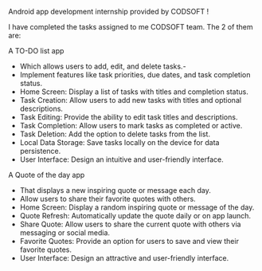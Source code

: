 Android app development internship provided by CODSOFT !

I have completed the tasks assigned to me CODSOFT team. The 2 of them are:

A TO-DO list app

  - Which allows users to add, edit, and delete tasks.-
  - Implement features like task priorities, due dates, and task completion status.
  - Home Screen: Display a list of tasks with titles and completion status.
  - Task Creation: Allow users to add new tasks with titles and optional descriptions.
  - Task Editing: Provide the ability to edit task titles and descriptions.
  - Task Completion: Allow users to mark tasks as completed or active.
  - Task Deletion: Add the option to delete tasks from the list.
  - Local Data Storage: Save tasks locally on the device for data persistence.
  - User Interface: Design an intuitive and user-friendly interface.


A Quote of the day app

   - That displays a new inspiring quote or message each day.
   - Allow users to share their favorite quotes with others.
   - Home Screen: Display a random inspiring quote or message of the day.
   - Quote Refresh: Automatically update the quote daily or on app launch.
   - Share Quote: Allow users to share the current quote with others via messaging or social media.
   - Favorite Quotes: Provide an option for users to save and view their favorite quotes.
   - User Interface: Design an attractive and user-friendly interface.
